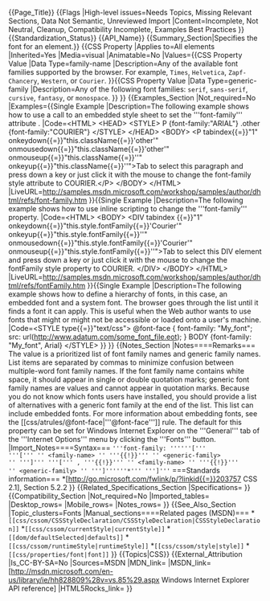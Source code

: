 {{Page_Title}}
{{Flags
|High-level issues=Needs Topics, Missing Relevant Sections, Data Not Semantic, Unreviewed Import
|Content=Incomplete, Not Neutral, Cleanup, Compatibility Incomplete, Examples Best Practices
}}
{{Standardization_Status}}
{{API_Name}}
{{Summary_Section|Specifies the font for an element.}}
{{CSS Property
|Applies to=All elements
|Inherited=Yes
|Media=visual
|Animatable=No
|Values={{CSS Property Value
|Data Type=family-name
|Description=Any of the available font families supported by the browser. For example, <code>Times</code>, <code>Helvetica</code>, <code>Zapf-Chancery</code>, <code>Western</code>, or <code>Courier</code>.
}}{{CSS Property Value
|Data Type=generic-family
|Description=Any of the following font families: <code>serif</code>, <code>sans-serif</code>, <code>cursive</code>, <code>fantasy</code>, or <code>monospace</code>.
}}
}}
{{Examples_Section
|Not_required=No
|Examples={{Single Example
|Description=The following example shows how to use a call to an embedded style sheet to set the '''font-family''' attribute .
|Code=&lt;HTML&gt;
&lt;HEAD&gt;
&lt;STYLE&gt;
	P {font-family:"ARIAL"}
	.other {font-family:"COURIER"}
&lt;/STYLE&gt;
&lt;/HEAD&gt;
&lt;BODY&gt;
&lt;P tabindex{{=}}"1" onkeydown{{=}}"this.className{{=}}'other'" 
onmousedown{{=}}"this.className{{=}}'other'" onmouseup{{=}}"this.className{{=}}''" 
onkeyup{{=}}"this.className{{=}}''"&gt;Tab to select this paragraph and press down a 
key or just click it with the mouse to change the font-family style 
attribute to COURIER.&lt;/P&gt;
&lt;/BODY&gt;
&lt;/HTML&gt;
|LiveURL=http://samples.msdn.microsoft.com/workshop/samples/author/dhtml/refs/font-family.htm
}}{{Single Example
|Description=The following example shows how to use inline scripting to change the '''font-family''' property.
|Code=&lt;HTML&gt;
&lt;BODY&gt;
&lt;DIV tabindex {{=}}"1" onkeydown{{=}}"this.style.fontFamily{{=}}'Courier'"
onkeyup{{=}}"this.style.fontFamily{{=}}''" onmousedown{{=}}"this.style.fontFamily{{=}}'Courier'"
onmouseup{{=}}"this.style.fontFamily{{=}}''"&gt;Tab to select this DIV element and press 
down a key or just click it with the mouse to change the fontFamily style 
property to COURIER. 
&lt;/DIV&gt;
&lt;/BODY&gt;
&lt;/HTML&gt;
|LiveURL=http://samples.msdn.microsoft.com/workshop/samples/author/dhtml/refs/fontFamily.htm
}}{{Single Example
|Description=The following example shows how to define a hierarchy of fonts, in this case, an embedded font and a system font. The browser goes through the list until it finds a font it can apply. This is useful when the Web author wants to use fonts that might or might not be accessible or loaded onto a user's machine.
|Code=&lt;STYLE type{{=}}"text/css"&gt;
   @font-face {
      font-family: "My_font";
      src: url(http://www.adatum.com/some_font_file.eot);
   }
   BODY {font-family: "My_font", Arial}
&lt;/STYLE&gt;
}}
}}
{{Notes_Section
|Notes====Remarks===
The value is a prioritized list of font family names and generic family names. List items are separated by commas to minimize confusion between multiple-word font family names. If the font family name contains white space, it should appear in single or double quotation marks; generic font family names are values and cannot appear in quotation marks.
Because you do not know which fonts users have installed, you should provide a list of alternatives with a generic font family at the end of the list. This list can include embedded fonts. For more information about embedding fonts, see the [[css/atrules/@font-face|'''@font-face''']] rule.
The default for this property can be set for Windows Internet Explorer on the '''General''' tab of the '''Internet Options''' menu by clicking the '''Fonts''' button.
|Import_Notes====Syntax===
<code>'''font-family: ''''''[''' '''[''' ''
&lt;family-name&gt;
'' '''{{!}}''' ''
&lt;generic-family&gt;
'' ''']''' '''[''' , '''{{!}}''' ''
&lt;family-name&gt;
'' '''{{!}}''' ''
&lt;generic-family&gt;
'' ''']''''''*''' ''']'''</code>
===Standards information===
*[http://go.microsoft.com/fwlink/p/?linkid{{=}}203757 CSS 2.1], Section 5.2.2
}}
{{Related_Specifications_Section
|Specifications=
}}
{{Compatibility_Section
|Not_required=No
|Imported_tables=
|Desktop_rows=
|Mobile_rows=
|Notes_rows=
}}
{{See_Also_Section
|Topic_clusters=Fonts
|Manual_sections====Related pages (MSDN)===
*<code>[[css/cssom/CSSStyleDeclaration/CSSStyleDeclaration|CSSStyleDeclaration]]</code>
*<code>[[css/cssom/currentStyle|currentStyle]]</code>
*<code>[[dom/defaultSelected|defaults]]</code>
*<code>[[css/cssom/runtimeStyle|runtimeStyle]]</code>
*<code>[[css/cssom/style|style]]</code>
*<code>[[css/properties/font|font]]</code>
}}
{{Topics|CSS}}
{{External_Attribution
|Is_CC-BY-SA=No
|Sources=MSDN
|MDN_link=
|MSDN_link=[http://msdn.microsoft.com/en-us/library/ie/hh828809%28v=vs.85%29.aspx Windows Internet Explorer API reference]
|HTML5Rocks_link=
}}